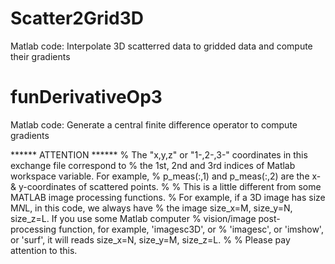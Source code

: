 # Scatter2Grid3D
Matlab code: Interpolate 3D scatterred data to gridded data and compute their gradients

# funDerivativeOp3
Matlab code: Generate a central finite difference operator to compute gradients

****** ATTENTION ******
% The "x,y,z" or "1-,2-,3-" coordinates in this exchange file correspond to 
% the 1st, 2nd and 3rd indices of Matlab workspace variable. For example, 
% p_meas(:,1) and p_meas(:,2) are the x- & y-coordinates of scattered points. 
%
% This is a little different from some MATLAB image processing functions. 
% For example, if a 3D image has size M*N*L, in this code, we always have
% the image size_x=M, size_y=N, size_z=L. If you use some Matlab computer
% vision/image post-processing function, for example, 'imagesc3D', or
% 'imagesc', or 'imshow', or 'surf', it will reads size_x=N, size_y=M, size_z=L.
%
% Please pay attention to this.
